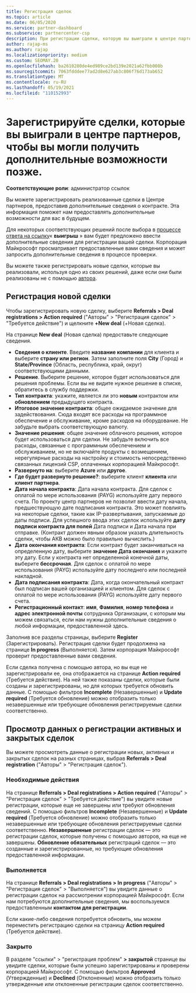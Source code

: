 ```yaml
---
title: Регистрация сделок
ms.topic: article
ms.date: 06/05/2020
ms.service: partner-dashboard
ms.subservice: partnercenter-csp
description: При регистрации сделки, которую вы выиграли в центре партнеров, она помогает корпорации Майкрософт предоставить вам больше возможностей в будущем.
author: rajap-ms
ms.author: rajap
ms.localizationpriority: medium
ms.custom: SEOMAY.20
ms.openlocfilehash: ba2610280de4ed989ce2bd139e2021a62fbb008b
ms.sourcegitcommit: 7063fdddee77ad2d8e627ab3c806f76d173ab652
ms.translationtype: MT
ms.contentlocale: ru-RU
ms.lasthandoff: 05/19/2021
ms.locfileid: "110152993"
---
```

# <a name="register-deals-youve-won-in-partner-center-so-you-can-get-more-opportunities-later"></a>Зарегистрируйте сделки, которые вы выиграли в центре партнеров, чтобы вы могли получить дополнительные возможности позже.

**Соответствующие роли**: администратор ссылок

Вы можете зарегистрировать реализованные сделки в Центре партнеров, предоставив дополнительные сведения о контракте. Эта информация поможет нам предоставлять дополнительные возможности для вас в будущем.

Для некоторых соответствующих решений после выбора в [процессе ответа на ссылку](manage-leads.md)« **выигрыш** » вам будет предложено ввести дополнительные сведения для регистрации вашей сделки. Корпорация Майкрософт просматривает предоставленные вами сведения и может запросить дополнительные сведения в процессе проверки.

Вы можете также регистрировать новые сделки, которые вы реализовали, используя одно из своих решений, даже если они были реализованы не с помощью [автора](referrals.md). 

## <a name="register-a-new-deal"></a>Регистрация новой сделки

Чтобы зарегистрировать новую сделку, выберите **Referrals > Deal registrations > Action required** ("Авторы" > "Регистрация сделок" > "Требуется действие") и щелкните **+New deal** (+Новая сделка).

На странице **New deal** (Новая сделка) предоставьте следующие сведения.

- **Сведения о клиенте**. Введите **название компании** для клиента и выберите **страну или регион**. Затем заполните поля **City** (Город) и **State/Province** (Область, республика, край, округ) соответствующими данными.
- **Решение**. Выберите решение, которое будет использоваться для решения проблемы. Если вы не видите нужное решение в списке, обратитесь в службу поддержки.
- **Тип контракта**: укажите, является ли это **новым** контрактом или **обновлением** предыдущего контракта.
- **Итоговое значение контракта**: общее ожидаемое значение для задействования. Сюда входят все расходы на программное обеспечение и обслуживание, кроме расходов на оборудование. Не забудьте выбрать соответствующую валюту.
- **Значение решения**: общее значение облачного решения, которое будет использоваться для сделки. Не забудьте включить все расходы, связанные с программным обеспечением и обслуживанием, но не включайте продукты с возмещением, нерегулярные расходы на настройку и стоимость непосредственно связанных лицензий CSP, оплаченных корпорацией Майкрософт.
- **Развернуто на**: выберите **Azure** или **другое**.
- **Где будет развернуто решение?**: выберите клиент **клиента** или **клиент партнера**.
- **Дата начала контракта**: Дата начала контракта. Для сделок с оплатой по мере использования (PAYG) используйте дату первого счета. По проекту центр партнеров не позволит ввести дату начала, предшествующую дате подписания контракта. Это может повлиять на некоторые сделки, такие как IP-развертывания, запускаемые до даты подписи. Для успешного ввода этих сделок используйте **дату подписи контракта для полей** Дата подписи и Дата начала при отправке. (Контракт должен явным образом указать длительность сделки, чтобы АКВ можно было правильно вычислить.)
- **Дата окончания контракта**: Если контракт будет заканчиваться на определенную дату, выберите **значение Дата окончания** и укажите эту дату. Если у контракта нет определенной конечной даты, выберите **бессрочная**. Для сделок с оплатой по мере использования (PAYG) используйте дату последнего или последней накладной.
- **Дата подписания контракта**: Дата, когда окончательный контракт был подписан вашей организацией и клиентом. Для сделок с оплатой по мере использования (PAYG) используйте дату первого счета.
- **Регистрационный контакт**: **имя**, **Фамилия**, **номер телефона** и **адрес электронной почты** сотрудника Организации, с которым мы можем связаться, если нам нужны дополнительные сведения о любой информации, предоставленной здесь.

Заполнив все разделы страницы, выберите **Register** (Зарегистрировать). Регистрация сделки будет продолжена на странице **In progress** (Выполняется). Затем корпорация Майкрософт проверит предоставленные вами сведения.

Если сделка получена с помощью автора, но вы еще не зарегистрировали ее, она отображается на странице **Action required** (Требуется действие). На ней также показаны сделки, которые были созданы и зарегистрированы, но для которых требуется обновить данные. С помощью фильтров **Incomplete** (Незавершенные) и **Update required** (Требуется обновление) можно отобразить только незавершенные или требующие обновления регистрируемые сделки соответственно.

## <a name="viewing-active-and-closed-deal-registrations"></a>Просмотр данных о регистрации активных и закрытых сделок

Вы можете просмотреть данные о регистрации новых, активных и закрытых сделок на разных страницах, выбрав **Referrals > Deal registration** ("Авторы" > "Регистрация сделок").

### <a name="action-required"></a>Необходимые действия

На странице **Referrals > Deal registrations > Action required** ("Авторы" > "Регистрация сделок" > "Требуется действие") вы увидите новые регистрации, которые еще не завершены или требуют обновления сведений. С помощью фильтров **Incomplete** (Незавершенные) и **Update required** (Требуется обновление) можно отобразить только незавершенные или требующие обновления регистрируемые сделки соответственно. **Незавершенные** регистрации сделок — это регистрации сделок, которые получены с помощью авторов, на еще не завершены. **Обновление обязательных** регистраций сделок — это созданные и зарегистрированные, но требующие обновления предоставленной информации.

### <a name="in-progress"></a>Выполняется

На странице **Referrals > Deal registrations > In progress** ("Авторы" > "Регистрация сделок" > "Выполняется") вы увидите данные о регистрации сделок на рассмотрении корпорацией Майкрософт. Если нам потребуются дополнительные сведения, мы воспользуемся предоставленным **контактом для регистрации**.

Если какие-либо сведения потребуется обновить, мы можем переместить регистрацию сделки на страницу **Action required** (Требуется действие).

### <a name="closed"></a>Закрыто

В разделе "ссылки" > "регистрация проблем" **> закрытой** странице вы увидите сделки, которые были успешно зарегистрированы и проверены корпорацией Майкрософт. С помощью фильтров **Approved** (Утвержденные) и **Declined** (Отклоненные) можно отобразить только утвержденные или отклоненные регистрации сделок соответственно.
